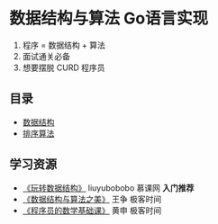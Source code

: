 # 数据结构与算法 Go语言实现

1. 程序 = 数据结构 + 算法
2. 面试通关必备
3. 想要摆脱 CURD 程序员

## 目录

- [数据结构]()
- [排序算法](https://github.com/AirCrayon/algorithms-go/tree/master/sorts)

## 学习资源
- [《玩转数据结构》](https://www.imooc.com/t/108955) liuyubobobo 慕课网 **入门推荐**
- [《数据结构与算法之美》](https://time.geekbang.org/column/intro/126) 王争 极客时间
- [《程序员的数学基础课》](https://time.geekbang.org/column/intro/143) 黄申 极客时间
